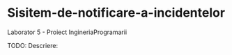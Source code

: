 # Sisitem-de-notificare-a-incidentelor
Laborator 5 - Proiect IngineriaProgramarii


TODO: Descriere: